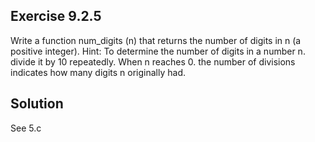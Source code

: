 ## Exercise 9.2.5
Write a function num_digits (n) that returns the number of digits in n (a positive integer). Hint: To determine the number of digits in a number n. divide it by 10 repeatedly. When n reaches 0. the number of divisions indicates how many digits n originally had.

## Solution
See 5.c
